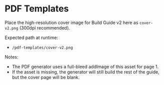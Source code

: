 # PDF Templates

Place the high-resolution cover image for Build Guide v2 here as `cover-v2.png` (300dpi recommended).

Expected path at runtime:

- `/pdf-templates/cover-v2.png`

Notes:
- The PDF generator uses a full-bleed addImage of this asset for page 1.
- If the asset is missing, the generator will still build the rest of the guide, but the cover page will be blank.
